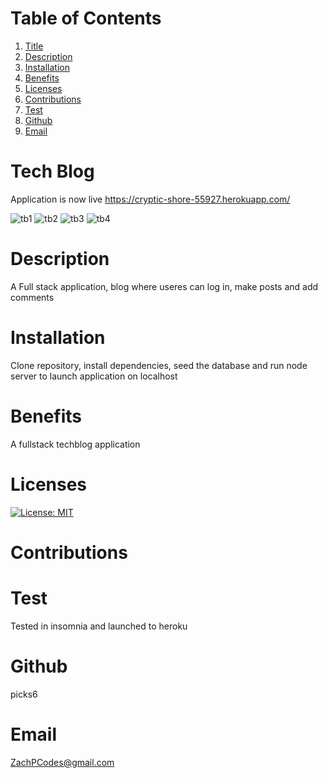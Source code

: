 # Table of Contents
  1. [Title](#Title)
  2. [Description](#Description)
  3. [Installation](#Installation)
  4. [Benefits](#Benefits)
  5. [Licenses](#Licenses)
  6. [Contributions](#Contributions)
  7. [Test](#Test)
  8. [Github](#Github)
  9. [Email](#Email)
  
# Tech Blog

Application is now live 
https://cryptic-shore-55927.herokuapp.com/

![tb1](https://user-images.githubusercontent.com/95437073/165645918-f68f4e98-5ba9-4061-a295-a54f9a824570.JPG)
![tb2](https://user-images.githubusercontent.com/95437073/165645924-51fe7e3e-69f6-40f4-9833-4ce90a3c936a.JPG)
![tb3](https://user-images.githubusercontent.com/95437073/165645930-3f4837c4-9de3-4217-acb4-f78c5a90e378.JPG)
![tb4](https://user-images.githubusercontent.com/95437073/165645938-deb19e90-5c95-4b96-bd52-1451868a8d8d.JPG)

# Description
A Full stack application, blog where useres can log in, make posts and add comments
# Installation
Clone repository, install dependencies, seed the database and run node server to launch application on localhost
# Benefits
A fullstack techblog application
# Licenses
[![License: MIT](https://img.shields.io/badge/License-MIT-yellow.svg)](https://opensource.org/licenses/MIT)
# Contributions

# Test
Tested in insomnia and launched to heroku
# Github
picks6
# Email
ZachPCodes@gmail.com
